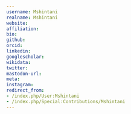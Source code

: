 ```yaml
---
username: Mshintani
realname: Mshintani
website: 
affiliation: 
bio: 
github: 
orcid: 
linkedin: 
googlescholar: 
wikidata: 
twitter: 
mastodon-url: 
meta:
instagram:
redirect_from:
- /index.php/User:Mshintani
- /index.php/Special:Contributions/Mshintani
---
```

